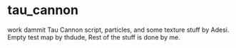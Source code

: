 # tau_cannon
work dammit
Tau Cannon script, particles, and some texture stuff by Adesi. Empty test map by thdude, Rest of the stuff is done by me.
